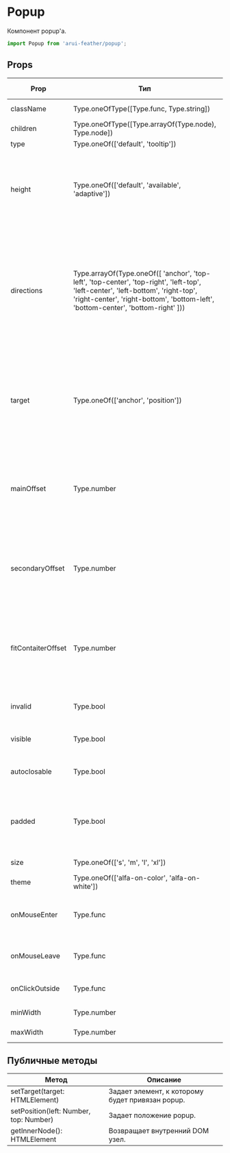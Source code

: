 # Popup

Компонент popup'а.

```javascript
import Popup from 'arui-feather/popup';
```




## Props


| Prop  | Тип  | По-умолчанию | Обязательный | Описание |
| ----- | ---- | ------------ | ------------ |----------|
| className | Type.oneOfType([Type.func, Type.string]) |  |  | Дополнительный класс |
| children | Type.oneOfType([Type.arrayOf(Type.node), Type.node]) |  |  | Дочерние элементы `Popup` |
| type | Type.oneOf(['default', 'tooltip']) |  |  | Тип попапа |
| height | Type.oneOf(['default', 'available', 'adaptive']) |  |  | Подстраивание высоты попапа под край окна ('adaptive'), занятие попапом всей возможной высоты ('available'), 'default' |
| directions | Type.arrayOf(Type.oneOf([ 'anchor', 'top-left', 'top-center', 'top-right', 'left-top', 'left-center', 'left-bottom', 'right-top', 'right-center', 'right-bottom', 'bottom-left', 'bottom-center', 'bottom-right' ])) |  |  | Только для target='anchor', расположение (в порядке приоритета) относительно точки открытия. Первым указывается главное направление, через дефис - второстепенное направление |
| target | Type.oneOf(['anchor', 'position']) | `'anchor'`  |  | Привязка компонента к другому элементу на странице, или его расположение независимо от остальных: 'anchor', 'position' |
| mainOffset | Type.number |  |  | Только для target='anchor'. Смещение в пикселях всплывающего окна относительно основного направления |
| secondaryOffset | Type.number | `0`  |  | Только для target='anchor'. Смещение в пикселях всплывающего окна относительно второстепенного направления |
| fitContaiterOffset | Type.number | `0`  |  | Только для target='anchor'. Минимально допустимое смещение в пикселях всплывающего окна от края его контейнера |
| invalid | Type.bool | `false`  |  | Отображение попапа как сообщения об ошибке |
| visible | Type.bool | `false`  |  | Управление видимостью компонента |
| autoclosable | Type.bool | `false`  |  | Управление возможностью автозакрытия компонента |
| padded | Type.bool | `true`  |  | Управление выставлением модификатора для добавления внутренних отступов в стилях |
| size | Type.oneOf(['s', 'm', 'l', 'xl']) | `'s'`  |  | Размер компонента |
| theme | Type.oneOf(['alfa-on-color', 'alfa-on-white']) |  |  | Тема компонента |
| onMouseEnter | Type.func |  |  | Обработчик события наведения курсора на попап |
| onMouseLeave | Type.func |  |  | Обработчик события снятия курсора с попапа |
| onClickOutside | Type.func |  |  | Обработчик клика вне компонента |
| minWidth | Type.number |  |  | Минимальная ширина попапа |
| maxWidth | Type.number |  |  | Максимальная ширина попапа |





## Публичные методы
| Метод  | Описание |
| ------ | -------- |
| setTarget(target: HTMLElement) | Задает элемент, к которому будет привязан popup. |
| setPosition(left: Number, top: Number) | Задает положение popup. |
| getInnerNode(): HTMLElement | Возвращает внутренний DOM узел. |










